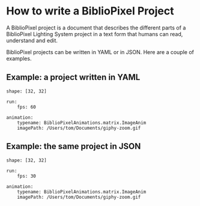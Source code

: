 # How to write a BiblioPixel Project

A BiblioPixel project is a document that describes the different parts of a
BiblioPixel Lighting System project in a text form that humans can read,
understand and edit.

BiblioPixel projects can be written in YAML or in JSON.  Here are a couple of
examples.

## Example: a project written in YAML

    shape: [32, 32]

    run:
        fps: 60

    animation:
        typename: BiblioPixelAnimations.matrix.ImageAnim
        imagePath: /Users/tom/Documents/giphy-zoom.gif

## Example: the same project in JSON

    shape: [32, 32]

    run:
        fps: 30

    animation:
        typename: BiblioPixelAnimations.matrix.ImageAnim
        imagePath: /Users/tom/Documents/giphy-zoom.gif
